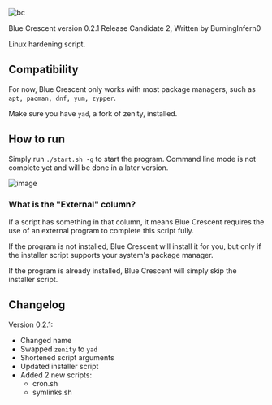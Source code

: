 ![bc](https://user-images.githubusercontent.com/74492478/187731754-384da0ec-b559-4691-a2fd-35c6e4ee6bc8.png)

Blue Crescent version 0.2.1 Release Candidate 2, Written by BurningInfern0

Linux hardening script.

## Compatibility
For now, Blue Crescent only works with most package managers, such as `apt, pacman, dnf, yum, zypper`.

Make sure you have `yad`, a fork of zenity, installed.

## How to run
Simply run `./start.sh -g` to start the program. Command line mode is not complete yet and will be done in a later version.

![image](https://user-images.githubusercontent.com/74492478/194176122-5258f385-306f-4357-a449-48138fcf6326.png)

### What is the "External" column?
If a script has something in that column, it means Blue Crescent requires the use of an external program to complete this script fully.

If the program is not installed, Blue Crescent will install it for you, but only if the installer script supports your system's package manager.

If the program is already installed, Blue Crescent will simply skip the installer script.

## Changelog
Version 0.2.1:
- Changed name
- Swapped `zenity` to `yad`
- Shortened script arguments
- Updated installer script
- Added 2 new scripts:
  - cron.sh
  - symlinks.sh
